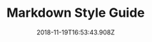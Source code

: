 ---
ref: /2018/11/15/test-post
title: Markdown Style Guide
name: Dalia
date: '2018-11-19T16:53:43.908Z'
comment: this is another test

---
